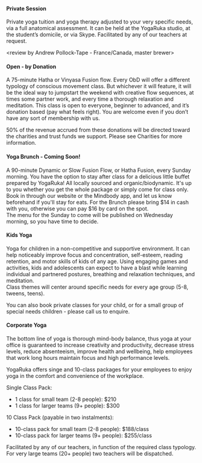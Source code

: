 #### Private Session

Private yoga tuition and yoga therapy adjusted to your very specific needs, via a full anatomical assessment.
It can be held at the YogaRuka studio, at the student’s domicile, or via Skype. 
Facilitated by any of our teachers at request.

<review by Andrew Pollock-Tape - France/Canada, master brewer>

#### Open - by Donation

A 75-minute Hatha or Vinyasa Fusion flow. Every ObD will offer a different typology of conscious movement class. But whichever it will feature, it will be the ideal way to jumpstart the weekend with creative flow sequences, at times some partner work, and every time a thorough relaxation and meditation. This class is open to everyone, beginner to advanced, and it’s donation based (pay what feels right). You are welcome even if you don’t have any sort of membership with us.

50% of the revenue accrued from these donations will be directed toward the charities and trust funds we support. Please see Charities for more information. 

#### Yoga Brunch - Coming Soon!

A 90-minute Dynamic or Slow Fusion Flow, or Hatha Fusion, every Sunday morning.
You have the option to stay after class for a delicious little buffet prepared by YogaRuka! All locally sourced and organic/biodynamic. 
It's up to you whether you get the whole package or simply come for class only. Book in through our website or the Mindbody app, and let us know beforehand if you'll stay for eats.
For the Brunch please bring $14 in cash with you, otherwise you can pay $16 by card on the spot.  
The menu for the Sunday to come will be published on Wednesday morning, so you have time to decide. 

#### Kids Yoga

Yoga for children in a non-competitive and supportive environment. It can help noticeably improve focus and concentration, self-esteem, reading retention, and motor skills of kids of any age. 
Using engaging games and activities, kids and adolescents can expect to have a blast while learning individual and partnered postures, breathing and relaxation techniques, and meditation.  
Class themes will center around specific needs for every age group (5-8, tweens, teens). 

You can also book private classes for your child, or for a small group of special needs children - please call us to enquire.

#### Corporate Yoga

The bottom line of yoga is thorough mind-body balance, thus yoga at your office is guaranteed to  increase creativity and productivity, decrease stress levels, reduce absenteeism, improve health and wellbeing, help employees that work long hours maintain focus and high performance levels. 

YogaRuka offers singe and 10-class packages for your employees to enjoy yoga in the comfort and convenience of the workplace.

Single Class Pack:

- 1 class for small team (2-8 people): $210
- 1 class for larger teams (9+ people): $300

10 Class Pack (payable in two instalments):

- 10-class pack for small team (2-8 people): $188/class
- 10-class pack for larger teams (9+ people): $255/class

Facilitated by any of our teachers, in function of the required class typology. For very large teams (20+ people) two teachers will be dispatched.